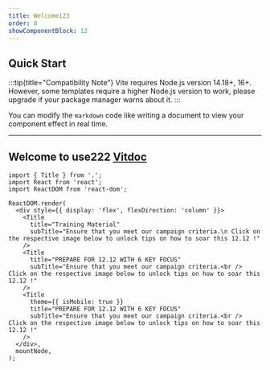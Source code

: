 ```yaml
---
title: Welcome123
order: 0
showComponentBlock: 12
---
```


## Quick Start

:::tip{title="Compatibility Note"}
Vite requires Node.js version 14.18+, 16+. However, some templates require a higher Node.js version to work, please upgrade if your package manager warns about it.
:::

You can modify the `markdown` code like writing a document to view your component effect in real time.

---


## Welcome to use222 [**Vitdoc**](https://vitdocjs.github.io)

```tsx
import { Title } from '.';
import React from 'react';
import ReactDOM from 'react-dom';

ReactDOM.render(
  <div style={{ display: 'flex', flexDirection: 'column' }}>
    <Title
      title="Training Material"
      subTitle="Ensure that you meet our campaign criteria.\n Click on the respective image below to unlock tips on how to soar this 12.12 !"
    />
    <Title
      title="PREPARE FOR 12.12 WITH 6 KEY FOCUS"
      subTitle="Ensure that you meet our campaign criteria.<br /> Click on the respective image below to unlock tips on how to soar this 12.12 !"
    />
    <Title
      theme={{ isMobile: true }}
      title="PREPARE FOR 12.12 WITH 6 KEY FOCUS"
      subTitle="Ensure that you meet our campaign criteria.<br /> Click on the respective image below to unlock tips on how to soar this 12.12 !"
    />
  </div>,
  mountNode,
);
```
